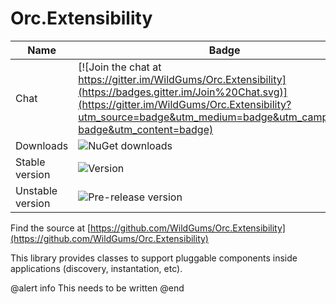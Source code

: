 Orc.Extensibility
=================

Name|Badge
---|---
Chat|[![Join the chat at https://gitter.im/WildGums/Orc.Extensibility](https://badges.gitter.im/Join%20Chat.svg)](https://gitter.im/WildGums/Orc.Extensibility?utm_source=badge&utm_medium=badge&utm_campaign=pr-badge&utm_content=badge)
Downloads|![NuGet downloads](https://img.shields.io/nuget/dt/orc.extensibility.svg)
Stable version|![Version](https://img.shields.io/nuget/v/orc.extensibility.svg)
Unstable version|![Pre-release version](https://img.shields.io/nuget/vpre/orc.extensibility.svg)

Find the source at [https://github.com/WildGums/Orc.Extensibility](https://github.com/WildGums/Orc.Extensibility)

This library provides classes to support pluggable components inside applications (discovery, instantation, etc).

@alert info
This needs to be written
@end